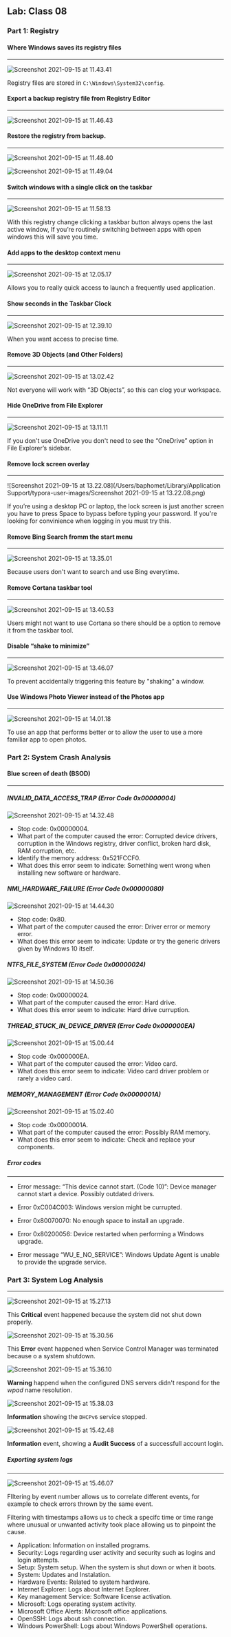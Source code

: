 ## Lab: Class 08

### Part 1: Registry

#### Where Windows saves its registry files

------

![Screenshot 2021-09-15 at 11.43.41](https://github.com/pedrocorreiacodes/Ops-201/blob/master/screenshots/Lab%2008/Screenshot%202021-09-15%20at%2011.43.41.png)

Registry files are stored in `C:\Windows\System32\config`.



####  Export a backup registry file from Registry Editor

------

![Screenshot 2021-09-15 at 11.46.43](https://github.com/pedrocorreiacodes/Ops-201/blob/master/screenshots/Lab%2008/Screenshot%202021-09-15%20at%2011.46.43.png)



#### Restore the registry from backup.

------

![Screenshot 2021-09-15 at 11.48.40](https://github.com/pedrocorreiacodes/Ops-201/blob/master/screenshots/Lab%2008/Screenshot%202021-09-15%20at%2011.48.40.png)

![Screenshot 2021-09-15 at 11.49.04](https://github.com/pedrocorreiacodes/Ops-201/blob/master/screenshots/Lab%2008/Screenshot%202021-09-15%20at%2011.49.04.png)



#### Switch windows with a single click on the taskbar

------

![Screenshot 2021-09-15 at 11.58.13](https://github.com/pedrocorreiacodes/Ops-201/blob/master/screenshots/Lab%2008/Screenshot%202021-09-15%20at%2011.58.13.png)

With this registry change clicking a taskbar button always opens the last active window, If you’re routinely switching between apps with open windows this will save you time.



#### Add apps to the desktop context menu

------

![Screenshot 2021-09-15 at 12.05.17](https://github.com/pedrocorreiacodes/Ops-201/blob/master/screenshots/Lab%2008/Screenshot%202021-09-15%20at%2012.05.17.png)

Allows you to really quick access to launch a frequently used application.



#### Show seconds in the Taskbar Clock

------

![Screenshot 2021-09-15 at 12.39.10](https://github.com/pedrocorreiacodes/Ops-201/blob/master/screenshots/Lab%2008/Screenshot%202021-09-15%20at%2012.39.10.png)

When you want access to precise time.



#### Remove 3D Objects (and Other Folders) 

------

![Screenshot 2021-09-15 at 13.02.42](https://github.com/pedrocorreiacodes/Ops-201/blob/master/screenshots/Lab%2008/Screenshot%202021-09-15%20at%2013.02.42.png)

Not everyone will work with  “3D Objects”, so this can clog your workspace.



#### Hide OneDrive from File Explorer

------

![Screenshot 2021-09-15 at 13.11.11](https://github.com/pedrocorreiacodes/Ops-201/blob/master/screenshots/Lab%2008/Screenshot%202021-09-15%20at%2013.11.11.png)

If you don't use OneDrive you don't need to see the “OneDrive” option in File Explorer’s sidebar.



#### Remove lock screen overlay

------

![Screenshot 2021-09-15 at 13.22.08](/Users/baphomet/Library/Application Support/typora-user-images/Screenshot 2021-09-15 at 13.22.08.png)

If you’re using a desktop PC or laptop, the lock screen is just another screen you have to press Space to bypass before typing your password. If you're looking for convinience when logging in you must try this.



#### Remove Bing Search fromm the start menu

------

![Screenshot 2021-09-15 at 13.35.01](https://github.com/pedrocorreiacodes/Ops-201/blob/master/screenshots/Lab%2008/Screenshot%202021-09-15%20at%2013.35.01.png)

Because users don't want to search and use Bing everytime.



#### Remove Cortana taskbar tool

------

![Screenshot 2021-09-15 at 13.40.53](https://github.com/pedrocorreiacodes/Ops-201/blob/master/screenshots/Lab%2008/Screenshot%202021-09-15%20at%2013.40.53.png)

Users might not want to use Cortana so there should be a option to remove it from the taskbar tool.



#### Disable “shake to minimize”

------

![Screenshot 2021-09-15 at 13.46.07](https://github.com/pedrocorreiacodes/Ops-201/blob/master/screenshots/Lab%2008/Screenshot%202021-09-15%20at%2013.46.07.png)

To prevent accidentally triggering this feature by "shaking" a window.



#### Use Windows Photo Viewer instead of the Photos app

------

![Screenshot 2021-09-15 at 14.01.18](https://github.com/pedrocorreiacodes/Ops-201/blob/master/screenshots/Lab%2008/Screenshot%202021-09-15%20at%2014.01.18.png)

To use an app that performs better or to allow the user to use a more familiar app to open photos.



### Part 2: System Crash Analysis

####  Blue screen of death (BSOD)

------

##### INVALID_DATA_ACCESS_TRAP (Error Code 0x00000004)

![Screenshot 2021-09-15 at 14.32.48](https://github.com/pedrocorreiacodes/Ops-201/blob/master/screenshots/Lab%2008/Screenshot%202021-09-15%20at%2014.32.48.png)

- Stop code: 0x00000004.
- What part of the computer caused the error: Corrupted device drivers, corruption in the Windows registry, driver conflict, broken hard disk, RAM corruption, etc.
- Identify the memory address: 0x521FCCF0.
- What does this error seem to indicate: Something went wrong when installing new software or hardware.



##### NMI_HARDWARE_FAILURE (Error Code 0x00000080)

![Screenshot 2021-09-15 at 14.44.30](https://github.com/pedrocorreiacodes/Ops-201/blob/master/screenshots/Lab%2008/Screenshot%202021-09-15%20at%2014.44.30.png)

- Stop code: 0x80.
- What part of the computer caused the error: Driver error or memory error.
- What does this error seem to indicate: Update or try the generic drivers given by Windows 10 itself.



##### NTFS_FILE_SYSTEM (Error Code 0x00000024)

![Screenshot 2021-09-15 at 14.50.36](https://github.com/pedrocorreiacodes/Ops-201/blob/master/screenshots/Lab%2008/Screenshot%202021-09-15%20at%2014.50.36.png)

- Stop code: 0x00000024.
- What part of the computer caused the error: Hard drive.
- What does this error seem to indicate: Hard drive curruption.



##### THREAD_STUCK_IN_DEVICE_DRIVER (Error Code 0x000000EA)

![Screenshot 2021-09-15 at 15.00.44](https://github.com/pedrocorreiacodes/Ops-201/blob/master/screenshots/Lab%2008/Screenshot%202021-09-15%20at%2015.00.44.png)

- Stop code :0x000000EA.
- What part of the computer caused the error: Video card.
- What does this error seem to indicate: Video card driver problem or rarely a video card. 



##### MEMORY_MANAGEMENT (Error Code 0x0000001A)

![Screenshot 2021-09-15 at 15.02.40](https://github.com/pedrocorreiacodes/Ops-201/blob/master/screenshots/Lab%2008/Screenshot%202021-09-15%20at%2015.02.40.png)

- Stop code :0x0000001A.
- What part of the computer caused the error: Possibly RAM memory.
- What does this error seem to indicate: Check and replace your components.

##### Error codes 

------

- Error message: “This device cannot start. (Code 10)”: Device manager cannot start a device. Possibly outdated drivers.

- Error 0xC004C003: Windows version might be currupted.

- Error 0x80070070: No enough space to install an upgrade.

- Error 0x80200056: Device restarted when performing a Windows upgrade.

- Error message “WU_E_NO_SERVICE”: Windows Update Agent is unable to provide the upgrade service.

  

### Part 3: System Log Analysis

------

![Screenshot 2021-09-15 at 15.27.13](https://github.com/pedrocorreiacodes/Ops-201/blob/master/screenshots/Lab%2008/Screenshot%202021-09-15%20at%2015.27.13.png)

This **Critical** event happened because the system did not shut down properly.

![Screenshot 2021-09-15 at 15.30.56](https://github.com/pedrocorreiacodes/Ops-201/blob/master/screenshots/Lab%2008/Screenshot%202021-09-15%20at%2015.30.56.png)

This **Error** event happened when Service Control Manager was terminated because o a system shutdown.

![Screenshot 2021-09-15 at 15.36.10](https://github.com/pedrocorreiacodes/Ops-201/blob/master/screenshots/Lab%2008/Screenshot%202021-09-15%20at%2015.36.10.png)

**Warning** happend when the configured DNS servers didn't respond for the *wpad* name resolution.

![Screenshot 2021-09-15 at 15.38.03](https://github.com/pedrocorreiacodes/Ops-201/blob/master/screenshots/Lab%2008/Screenshot%202021-09-15%20at%2015.38.03.png)

**Information** showing the `DHCPv6` service stopped.

![Screenshot 2021-09-15 at 15.42.48](https://github.com/pedrocorreiacodes/Ops-201/blob/master/screenshots/Lab%2008/Screenshot%202021-09-15%20at%2015.42.48.png)

**Information** event, showing a **Audit Success** of a successfull account login.



##### Exporting system logs

------

![Screenshot 2021-09-15 at 15.46.07](https://github.com/pedrocorreiacodes/Ops-201/blob/master/screenshots/Lab%2008/Screenshot%202021-09-15%20at%2015.46.07.png)

FIltering by event number allows us to correlate different events, for example to check errors thrown by the same event.

Filtering with timestamps allows us to check a specifc time or time range where unusual or unwanted activity took place allowing us to pinpoint the cause.

+ Application:  Information on installed programs.
+ Security: Logs regarding user activity and security such as logins and login attempts.
+ Setup: System setup. When the system is shut down or when it boots.
+ System: Updates and Instalation.
+ Hardware Events: Related to system hardware.
+ Internet Explorer: Logs about Internet Explorer.
+ Key management Service: Software license activation.
+ Microsoft: Logs operating system activity.
+ Microsoft Office Alerts: Microsoft office applications.
+ OpenSSH: Logs about ssh connection.
+ Windows PowerShell: Logs about Windows PowerShell operations.

